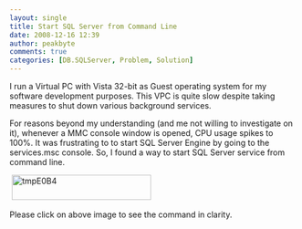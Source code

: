 ```yaml
---
layout: single
title: Start SQL Server from Command Line
date: 2008-12-16 12:39
author: peakbyte
comments: true
categories: [DB.SQLServer, Problem, Solution]
---
```

<p>I run a Virtual PC with Vista 32-bit as Guest operating system for my software development purposes. This VPC is quite slow despite taking measures to shut down various background services.</p> <p>For reasons beyond my understanding (and me not willing to investigate on it), whenever a MMC console window is opened, CPU usage spikes to 100%. It was frustrating to to start SQL Server Engine by going to the services.msc console. So, I found a way to start SQL Server service from command line.</p> <p>&nbsp;<a href="http://peakbyte.files.wordpress.com/2008/12/tmpe0b41.png" target="_blank"><img style="border-right:0;border-top:0;border-left:0;border-bottom:0;" height="44" alt="tmpE0B4" src="http://peakbyte.files.wordpress.com/2008/12/tmpe0b4-thumb1.png" width="244" border="0"></a></p> <p>Please click on above image to see the command in clarity.</p>
